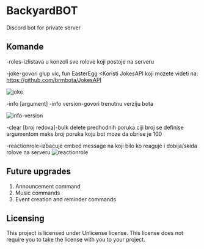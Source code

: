 # BackyardBOT
Discord bot for private server

## Komande
    
-roles-izlistava u konzoli sve rolove koji postoje na serveru

-joke-govori glup vic, fun EasterEgg
<Koristi JokesAPI koji mozete videti na: https://github.com/brmbota/JokesAPI

![joke](https://user-images.githubusercontent.com/86261676/128500712-1c062059-6a76-4c67-8c01-1c9a8afa6150.png)
    
-info [argument]
-info version-govori trenutnu verziju bota

![info-version](https://user-images.githubusercontent.com/86261676/128500685-47159f11-e1e4-44dd-837a-98af9f80db23.png)
    
-clear [broj redova]-bulk delete predhodnih poruka ciji broj se definise argumentom
                         maks broj poruka koju bot moze da obrise je 100
    
-reactionrole-izbacuje embed message na koji bilo ko reaguje i dobija/skida rolove na serveru
![reactionrole](https://user-images.githubusercontent.com/86261676/128500724-52c541ef-5525-4265-bcfa-ea63c65e2986.png)

## Future upgrades
1. Announcement command
2. Music commands
3. Event creation and reminder commands


## Licensing
This project is licensed under Unlicense license. This license does not require you to take the license with you to your project.
